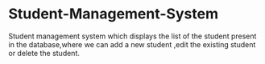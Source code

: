 # Student-Management-System
 Student management system  which displays the list of the student present in the database,where we can add a new student ,edit the existing student or delete the student.
